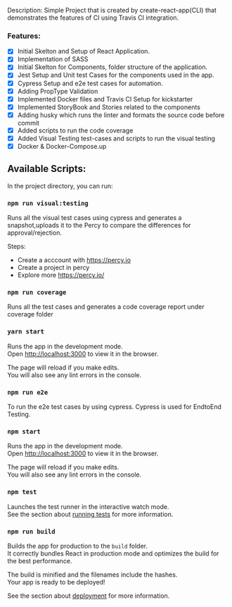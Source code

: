 Description:
Simple Project that is created by create-react-app(CLI) that demonstrates the features of CI using Travis CI integration.

### Features:

- [x] Initial Skelton and Setup of React Application.
- [x] Implementation of SASS 
- [x] Initial Skelton for Components, folder structure of the application.
- [x] Jest Setup and Unit test Cases for the components used in the app.
- [x] Cypress Setup and e2e test cases for automation.
- [x] Adding PropType Validation
- [x] Implemented Docker files  and Travis CI Setup for kickstarter
- [x] Implemented StoryBook and Stories related to the components
- [x] Adding husky which runs the linter and formats the source code before commit 
- [x] Added scripts to run the code coverage
- [x] Added Visual Testing test-cases and scripts to run the visual testing
- [x] Docker & Docker-Compose.up 

## Available Scripts: 

In the project directory, you can run:

### `npm run visual:testing`
Runs all the visual test cases using cypress and generates a snapshot,uploads it to the Percy to compare the differences for approval/rejection.

Steps: 
 * Create a acccount with https://percy.io
 * Create a project in percy
 * Explore more https://percy.io/

### `npm run coverage`
Runs all the test cases and generates a code coverage report under coverage folder

### `yarn start`

Runs the app in the development mode.<br />
Open [http://localhost:3000](http://localhost:3000) to view it in the browser.

The page will reload if you make edits.<br />
You will also see any lint errors in the console.

### `npm run e2e`
To run the e2e test cases by using cypress. Cypress is used for EndtoEnd Testing.


### `npm start`

Runs the app in the development mode.<br>
Open [http://localhost:3000](http://localhost:3000) to view it in the browser.

The page will reload if you make edits.<br>
You will also see any lint errors in the console.

### `npm test`

Launches the test runner in the interactive watch mode.<br>
See the section about [running tests](https://facebook.github.io/create-react-app/docs/running-tests) for more information.

### `npm run build`

Builds the app for production to the `build` folder.<br>
It correctly bundles React in production mode and optimizes the build for the best performance.

The build is minified and the filenames include the hashes.<br>
Your app is ready to be deployed!

See the section about [deployment](https://facebook.github.io/create-react-app/docs/deployment) for more information.
